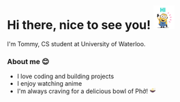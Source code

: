 # Hi there, nice to see you! <img src="Hi.gif" width="50"/>

I'm Tommy, CS student at University of Waterloo. 

### About me 😊

* I love coding and building projects
* I enjoy watching anime
* I'm always craving for a delicious bowl of Phở! <img src="Pho.jpg" width="15"/>


